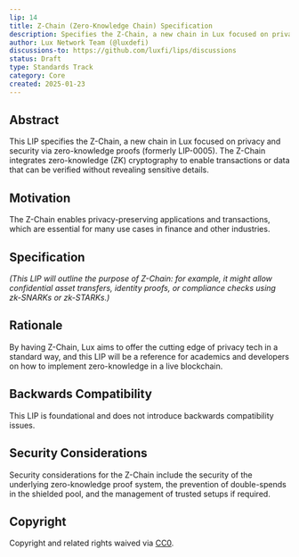 ```yaml
---
lip: 14
title: Z-Chain (Zero-Knowledge Chain) Specification
description: Specifies the Z-Chain, a new chain in Lux focused on privacy and security via zero-knowledge proofs.
author: Lux Network Team (@luxdefi)
discussions-to: https://github.com/luxfi/lips/discussions
status: Draft
type: Standards Track
category: Core
created: 2025-01-23
---
```


## Abstract

This LIP specifies the Z-Chain, a new chain in Lux focused on privacy and security via zero-knowledge proofs (formerly LIP-0005). The Z-Chain integrates zero-knowledge (ZK) cryptography to enable transactions or data that can be verified without revealing sensitive details.

## Motivation

The Z-Chain enables privacy-preserving applications and transactions, which are essential for many use cases in finance and other industries.

## Specification

*(This LIP will outline the purpose of Z-Chain: for example, it might allow confidential asset transfers, identity proofs, or compliance checks using zk-SNARKs or zk-STARKs.)*

## Rationale

By having Z-Chain, Lux aims to offer the cutting edge of privacy tech in a standard way, and this LIP will be a reference for academics and developers on how to implement zero-knowledge in a live blockchain.

## Backwards Compatibility

This LIP is foundational and does not introduce backwards compatibility issues.

## Security Considerations

Security considerations for the Z-Chain include the security of the underlying zero-knowledge proof system, the prevention of double-spends in the shielded pool, and the management of trusted setups if required.

## Copyright

Copyright and related rights waived via [CC0](../LICENSE.md).